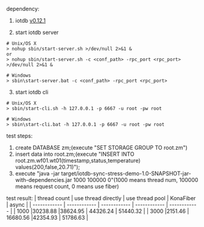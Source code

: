 dependency:
1. iotdb [v0.12.1](https://www.apache.org/dyn/closer.cgi/iotdb/0.12.1/apache-iotdb-0.12.1-server-bin.zip)

2. start iotdb server
```
# Unix/OS X
> nohup sbin/start-server.sh >/dev/null 2>&1 &
or
> nohup sbin/start-server.sh -c <conf_path> -rpc_port <rpc_port> >/dev/null 2>&1 &

# Windows
> sbin\start-server.bat -c <conf_path> -rpc_port <rpc_port>
```
3. start iotdb cli

```
# Unix/OS X
> sbin/start-cli.sh -h 127.0.0.1 -p 6667 -u root -pw root

# Windows
> sbin\start-cli.bat -h 127.0.0.1 -p 6667 -u root -pw root
```

test steps:
1. create DATABASE zm;(execute "SET STORAGE GROUP TO root.zm")
2. insert data into root.zm;(execute "INSERT INTO root.zm.wf01.wt01(timestamp,status,temperature) values(200,false,20.71)");
3. execute "java -jar target/iotdb-sync-stress-demo-1.0-SNAPSHOT-jar-with-dependencies.jar 1000 100000 0"(1000 means thread num, 100000 means request count, 0 means use fiber)


test result:
| thread count  | use thread directly | use thread pool  |  KonaFiber | async |
| ------------ | ------------ | ------------ | ------------ | ------------ |
| 1000    |30238.88 |38624.95  | 44326.24  | 51440.32 |
| 3000    |2151.46    | 16680.56 |42354.93  | 51786.63 |
